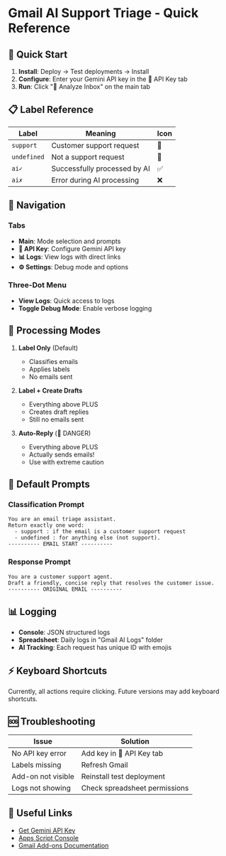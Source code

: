 # Gmail AI Support Triage - Quick Reference

## 🚀 Quick Start

1. **Install**: Deploy → Test deployments → Install
2. **Configure**: Enter your Gemini API key in the 🔑 API Key tab
3. **Run**: Click "🚀 Analyze Inbox" on the main tab

## 📋 Label Reference

| Label | Meaning | Icon |
|-------|---------|------|
| `support` | Customer support request | 📧 |
| `undefined` | Not a support request | 📄 |
| `ai✓` | Successfully processed by AI | ✅ |
| `ai✗` | Error during AI processing | ❌ |

## 🎯 Navigation

### Tabs
- **Main**: Mode selection and prompts
- **🔑 API Key**: Configure Gemini API key
- **📊 Logs**: View logs with direct links
- **⚙️ Settings**: Debug mode and options

### Three-Dot Menu
- **View Logs**: Quick access to logs
- **Toggle Debug Mode**: Enable verbose logging

## 🔧 Processing Modes

1. **Label Only** (Default)
   - Classifies emails
   - Applies labels
   - No emails sent

2. **Label + Create Drafts**
   - Everything above PLUS
   - Creates draft replies
   - Still no emails sent

3. **Auto-Reply** (🚨 DANGER)
   - Everything above PLUS
   - Actually sends emails!
   - Use with extreme caution

## 📝 Default Prompts

### Classification Prompt
```
You are an email triage assistant.
Return exactly one word:
  - support : if the email is a customer support request
  - undefined : for anything else (not support).
---------- EMAIL START ----------
```

### Response Prompt
```
You are a customer support agent.
Draft a friendly, concise reply that resolves the customer issue.
---------- ORIGINAL EMAIL ----------
```

## 📊 Logging

- **Console**: JSON structured logs
- **Spreadsheet**: Daily logs in "Gmail AI Logs" folder
- **AI Tracking**: Each request has unique ID with emojis

## ⚡ Keyboard Shortcuts

Currently, all actions require clicking. Future versions may add keyboard shortcuts.

## 🆘 Troubleshooting

| Issue | Solution |
|-------|----------|
| No API key error | Add key in 🔑 API Key tab |
| Labels missing | Refresh Gmail |
| Add-on not visible | Reinstall test deployment |
| Logs not showing | Check spreadsheet permissions |

## 🔗 Useful Links

- [Get Gemini API Key](https://aistudio.google.com/apikey)
- [Apps Script Console](https://script.google.com)
- [Gmail Add-ons Documentation](https://developers.google.com/gmail/add-ons)